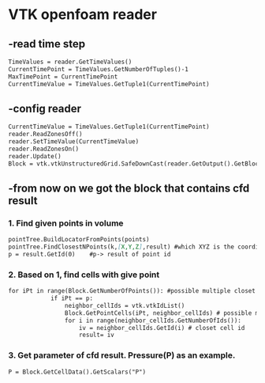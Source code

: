 # VTK openfoam reader


## -read time step 
```markdown
TimeValues = reader.GetTimeValues()
CurrentTimePoint = TimeValues.GetNumberOfTuples()-1
MaxTimePoint = CurrentTimePoint
CurrentTimeValue = TimeValues.GetTuple1(CurrentTimePoint)
```

## -config reader
```markdown
CurrentTimeValue = TimeValues.GetTuple1(CurrentTimePoint)
reader.ReadZonesOff()
reader.SetTimeValue(CurrentTimeValue)
reader.ReadZonesOn()
reader.Update()
Block = vtk.vtkUnstructuredGrid.SafeDownCast(reader.GetOutput().GetBlock(0)) 
```
## -from now on we got the block that contains cfd result

### 1.	Find given points in volume
```markdown
pointTree.BuildLocatorFromPoints(points)
pointTree.FindClosestNPoints(k,[X,Y,Z],result) #which XYZ is the coordinate of given point
p = result.GetId(0)    #p-> result of point id 
```     
### 2.	Based on 1, find cells with give point
```markdown
for iPt in range(Block.GetNumberOfPoints()): #possible multiple closet pts
            if iPt == p:  
                neighbor_cellIds = vtk.vtkIdList()
                Block.GetPointCells(iPt, neighbor_cellIds) # possible multiple closet cell id
                for i in range(neighbor_cellIds.GetNumberOfIds()):
                    iv = neighbor_cellIds.GetId(i) # closet cell id
                    result= iv                
```
### 3.	Get parameter of cfd result. Pressure(P) as an example.
```markdown
P = Block.GetCellData().GetScalars("P")
```
